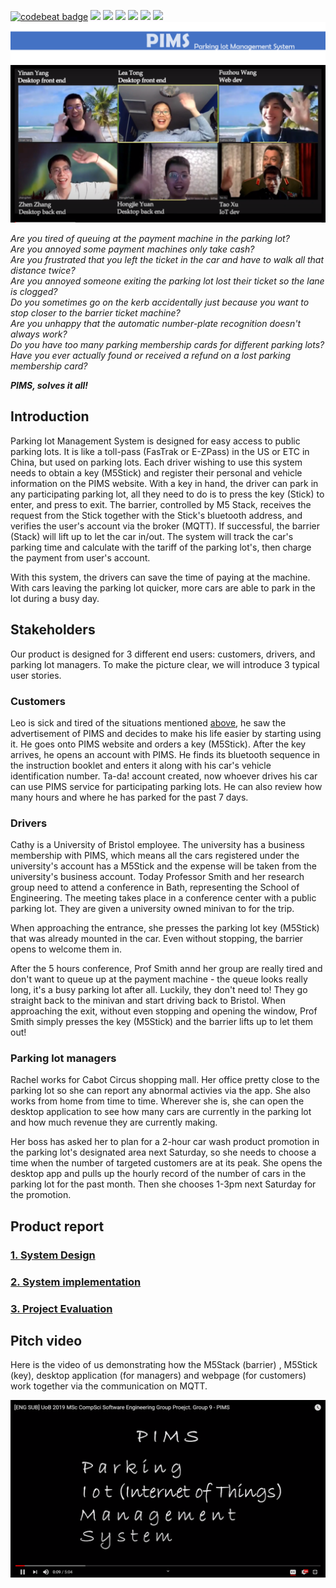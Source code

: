 [![codebeat badge](https://codebeat.co/badges/3307228a-f684-4d27-9665-0ccef96cbdef)](https://codebeat.co/projects/github-com-nonac-pims-master)
![](https://img.shields.io/badge/language-JavaScript-blue.svg)
![](https://img.shields.io/badge/language-HTML-blue.svg)
![](https://img.shields.io/badge/language-C++-blue.svg)
![](https://img.shields.io/badge/language-Processing-blue.svg)
![](https://img.shields.io/badge/platform-M5Stack|PC|Web-lightgrey.svg)
![](https://img.shields.io/cocoapods/l/Alamofire.svg?style=flat)
![Logo](Report/logo.png)
![Hi](Hi.png)

<a name="_advert"></a>

*Are you tired of queuing at the payment machine in the parking lot?*\
*Are you annoyed some payment machines only take cash?*\
*Are you frustrated that you left the ticket in the car and have to walk all that distance twice?*\
*Are you annoyed someone exiting the parking lot lost their ticket so the lane is clogged?*\
*Do you sometimes go on the kerb accidentally just because you want to stop closer to the barrier ticket machine?*\
*Are you unhappy that the automatic number-plate recognition doesn't always work?*\
*Do you have too many parking membership cards for different parking lots?*\
*Have you ever actually found or received a refund on a lost parking membership card?*

***PIMS, solves it all!***

<a name="_intro"></a>
## Introduction
Parking Iot Management System is designed for easy access to public
parking lots. It is like a toll-pass (FasTrak or E-ZPass) in the US 
or ETC in China, but used on parking lots.
Each driver wishing to use this system needs to obtain a
key (M5Stick) and register their personal and vehicle information on
the PIMS website. With a key in hand, the driver can park in any
participating parking lot, all they need to do is to press the key (Stick)
to enter, and press to exit. The barrier, controlled by M5 Stack, receives
the request from the Stick together with the Stick's bluetooth address, and 
verifies the user's account via the broker
(MQTT). If successful, the barrier (Stack) will lift up to let the car 
in/out. The system will track the car's parking time and calculate with the 
tariff of the parking lot's, then charge the payment from user's account.

With this system, the drivers can save the time of paying at the machine.
With cars leaving the parking lot quicker, more cars are able to park in
the lot during a busy day.

<a name="_stakeholders"></a>
## Stakeholders
Our product is designed for 3 different end users: customers, drivers, and parking lot managers.
To make the picture clear, we will introduce 3 typical user stories.
### Customers
Leo is sick and tired of the situations mentioned [above](#_advert), he saw 
the advertisement of PIMS and decides to make his life easier by starting using it.
He goes onto PIMS website and orders a key (M5Stick). After the key arrives,
he opens an account with PIMS. He finds its bluetooth sequence in the 
instruction booklet and enters it along with his car's vehicle identification
number. Ta-da! account created, now whoever drives his car can use PIMS service
for participating parking lots. He can also review how many hours and where he
has parked for the past 7 days.

### Drivers
Cathy is a University of Bristol employee. The university has a business membership with
PIMS, which means all the cars registered under the university's account has
a M5Stick and the expense will be taken from the university's business account.
Today Professor Smith and her research group need to attend a conference in Bath, representing
the School of Engineering. The meeting takes place in a conference center with
a public parking lot. They are given a university owned minivan to for the trip.

When approaching the entrance, she presses the parking lot key (M5Stick) that
was already mounted in the car. Even without stopping, the barrier opens
to welcome them in.

After the 5 hours conference, Prof Smith annd her group are really tired
and don't want to queue up
at the payment machine - the queue looks really long, it's a busy parking lot after all.
Luckily, they don't need to! They go straight back to the minivan and start driving back to Bristol.
When approaching the exit, without even stopping and opening the window,
Prof Smith simply presses the key (M5Stick) and the barrier lifts up to let them out!

### Parking lot managers
Rachel works for Cabot Circus shopping mall. Her office pretty close to the parking
lot so she can report any abnormal activies via the app. She also works from home from time to time.
Wherever she is, she can open the desktop application to see how many cars 
are currently in the parking lot and how much revenue they are currently making.

Her boss has asked her to plan for a 2-hour car wash product promotion in
the parking lot's designated area next 
Saturday, so she needs to choose a time when the number of targeted customers
are at its peak.
She opens the desktop app and pulls up the hourly record of the number of cars
in the parking lot for the past month. Then she chooses 1-3pm next Saturday
for the promotion.

<a name="_portfolio"></a>

## Product report

### [1. System Design](Report/System_design/README.md)
### [2. System implementation](Report/System_implementation/README.md)
### [3. Project Evaluation](Report/Project_evaluation/README.md)

<a name="_video"></a>

## Pitch video
Here is the video of us demonstrating how the M5Stack (barrier)
, M5Stick (key), desktop application (for managers) and webpage (for customers) 
work together via the communication on MQTT.

[![Video thumbnail](Report/Video%20thumbnail.png)](https://youtu.be/kaCjAmnIsRY "PIMS")
